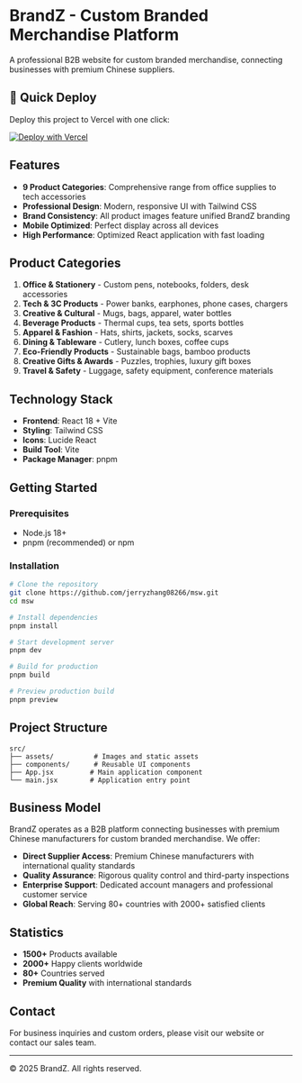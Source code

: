 # BrandZ - Custom Branded Merchandise Platform

A professional B2B website for custom branded merchandise, connecting businesses with premium Chinese suppliers.

## 🚀 Quick Deploy

Deploy this project to Vercel with one click:

[![Deploy with Vercel](https://vercel.com/button)](https://vercel.com/new/clone?repository-url=https%3A%2F%2Fgithub.com%2Fjerryzhang08266%2Fmsw&project-name=brandz-website&repository-name=brandz-website)

## Features

- **9 Product Categories**: Comprehensive range from office supplies to tech accessories
- **Professional Design**: Modern, responsive UI with Tailwind CSS
- **Brand Consistency**: All product images feature unified BrandZ branding
- **Mobile Optimized**: Perfect display across all devices
- **High Performance**: Optimized React application with fast loading

## Product Categories

1. **Office & Stationery** - Custom pens, notebooks, folders, desk accessories
2. **Tech & 3C Products** - Power banks, earphones, phone cases, chargers
3. **Creative & Cultural** - Mugs, bags, apparel, water bottles
4. **Beverage Products** - Thermal cups, tea sets, sports bottles
5. **Apparel & Fashion** - Hats, shirts, jackets, socks, scarves
6. **Dining & Tableware** - Cutlery, lunch boxes, coffee cups
7. **Eco-Friendly Products** - Sustainable bags, bamboo products
8. **Creative Gifts & Awards** - Puzzles, trophies, luxury gift boxes
9. **Travel & Safety** - Luggage, safety equipment, conference materials

## Technology Stack

- **Frontend**: React 18 + Vite
- **Styling**: Tailwind CSS
- **Icons**: Lucide React
- **Build Tool**: Vite
- **Package Manager**: pnpm

## Getting Started

### Prerequisites

- Node.js 18+ 
- pnpm (recommended) or npm

### Installation

```bash
# Clone the repository
git clone https://github.com/jerryzhang08266/msw.git
cd msw

# Install dependencies
pnpm install

# Start development server
pnpm dev

# Build for production
pnpm build

# Preview production build
pnpm preview
```

## Project Structure

```
src/
├── assets/          # Images and static assets
├── components/      # Reusable UI components
├── App.jsx         # Main application component
└── main.jsx        # Application entry point
```

## Business Model

BrandZ operates as a B2B platform connecting businesses with premium Chinese manufacturers for custom branded merchandise. We offer:

- **Direct Supplier Access**: Premium Chinese manufacturers with international quality standards
- **Quality Assurance**: Rigorous quality control and third-party inspections
- **Enterprise Support**: Dedicated account managers and professional customer service
- **Global Reach**: Serving 80+ countries with 2000+ satisfied clients

## Statistics

- **1500+** Products available
- **2000+** Happy clients worldwide  
- **80+** Countries served
- **Premium Quality** with international standards

## Contact

For business inquiries and custom orders, please visit our website or contact our sales team.

---

© 2025 BrandZ. All rights reserved.

